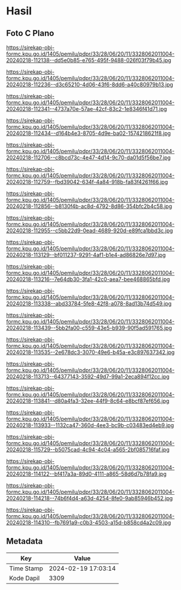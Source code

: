 # Hasil

## Foto C Plano

https://sirekap-obj-formc.kpu.go.id/1405/pemilu/pdpr/33/28/06/20/11/3328062011004-20240218-112138--dd5e0b85-e765-495f-9488-026f03f79b45.jpg

https://sirekap-obj-formc.kpu.go.id/1405/pemilu/pdpr/33/28/06/20/11/3328062011004-20240218-112236--d3c65210-4d06-43f6-8dd6-a40c80979b13.jpg

https://sirekap-obj-formc.kpu.go.id/1405/pemilu/pdpr/33/28/06/20/11/3328062011004-20240218-112341--4737a70e-57ae-42cf-83c2-1e8346f41d71.jpg

https://sirekap-obj-formc.kpu.go.id/1405/pemilu/pdpr/33/28/06/20/11/3328062011004-20240218-112434--d164b4e3-8705-4d9e-ba02-1574218621f8.jpg

https://sirekap-obj-formc.kpu.go.id/1405/pemilu/pdpr/33/28/06/20/11/3328062011004-20240218-112706--c8bcd73c-4e47-4d14-9c70-da01d5f56be7.jpg

https://sirekap-obj-formc.kpu.go.id/1405/pemilu/pdpr/33/28/06/20/11/3328062011004-20240218-112759--fbd39042-634f-4a84-918b-fa83f4261f66.jpg

https://sirekap-obj-formc.kpu.go.id/1405/pemilu/pdpr/33/28/06/20/11/3328062011004-20240218-112856--b8130f4b-ac8d-4792-8d86-354bfc2b4c58.jpg

https://sirekap-obj-formc.kpu.go.id/1405/pemilu/pdpr/33/28/06/20/11/3328062011004-20240218-112955--c5bb22d9-0ead-4689-920d-e89fca1bbd3c.jpg

https://sirekap-obj-formc.kpu.go.id/1405/pemilu/pdpr/33/28/06/20/11/3328062011004-20240218-113129--bf011237-9291-4af1-b1e4-ad86826e7d97.jpg

https://sirekap-obj-formc.kpu.go.id/1405/pemilu/pdpr/33/28/06/20/11/3328062011004-20240218-113216--7e64db30-3fa1-42c0-aea7-bee468865bfd.jpg

https://sirekap-obj-formc.kpu.go.id/1405/pemilu/pdpr/33/28/06/20/11/3328062011004-20240218-113338--abd33784-5fe8-42f8-a078-8ad13b74d549.jpg

https://sirekap-obj-formc.kpu.go.id/1405/pemilu/pdpr/33/28/06/20/11/3328062011004-20240218-113439--5bb2fa00-c559-43e5-b939-90f5ad591765.jpg

https://sirekap-obj-formc.kpu.go.id/1405/pemilu/pdpr/33/28/06/20/11/3328062011004-20240218-113535--2e678dc3-3070-49e6-b45a-e3c897637342.jpg

https://sirekap-obj-formc.kpu.go.id/1405/pemilu/pdpr/33/28/06/20/11/3328062011004-20240218-113713--64377143-3592-49d7-99a1-2eca894f12cc.jpg

https://sirekap-obj-formc.kpu.go.id/1405/pemilu/pdpr/33/28/06/20/11/3328062011004-20240218-113841--d80a4fa3-32ee-44f9-8c64-e8bcf87ef656.jpg

https://sirekap-obj-formc.kpu.go.id/1405/pemilu/pdpr/33/28/06/20/11/3328062011004-20240218-113933--1132ca47-360d-4ee3-bc9b-c03483ed4eb9.jpg

https://sirekap-obj-formc.kpu.go.id/1405/pemilu/pdpr/33/28/06/20/11/3328062011004-20240218-115729--b5075cad-4c94-4c04-a565-2bf085716faf.jpg

https://sirekap-obj-formc.kpu.go.id/1405/pemilu/pdpr/33/28/06/20/11/3328062011004-20240218-114122--bf417a3a-89d0-4111-a865-58d6d7b78fa9.jpg

https://sirekap-obj-formc.kpu.go.id/1405/pemilu/pdpr/33/28/06/20/11/3328062011004-20240218-114218--74b6f4d4-a63d-4254-8fe0-9ab85946b452.jpg

https://sirekap-obj-formc.kpu.go.id/1405/pemilu/pdpr/33/28/06/20/11/3328062011004-20240218-114310--fb7691a9-c0b3-4503-a15d-b858cd4a2c09.jpg


## Metadata

| Key        | Value               |
| ---------- | ------------------- |
| Time Stamp | 2024-02-19 17:03:14 |
| Kode Dapil | 3309                |



